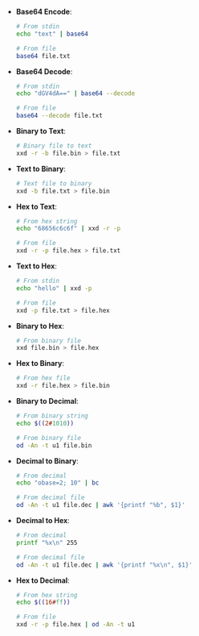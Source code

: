 - **Base64 Encode**:
  ```sh
  # From stdin
  echo "text" | base64
  
  # From file
  base64 file.txt
  ```

- **Base64 Decode**:
  ```sh
  # From stdin
  echo "dGV4dA==" | base64 --decode
  
  # From file
  base64 --decode file.txt
  ```

- **Binary to Text**:
  ```sh
  # Binary file to text
  xxd -r -b file.bin > file.txt
  ```

- **Text to Binary**:
  ```sh
  # Text file to binary
  xxd -b file.txt > file.bin
  ```

- **Hex to Text**:
  ```sh
  # From hex string
  echo "68656c6c6f" | xxd -r -p
  
  # From file
  xxd -r -p file.hex > file.txt
  ```

- **Text to Hex**:
  ```sh
  # From stdin
  echo "hello" | xxd -p
  
  # From file
  xxd -p file.txt > file.hex
  ```

- **Binary to Hex**:
  ```sh
  # From binary file
  xxd file.bin > file.hex
  ```

- **Hex to Binary**:
  ```sh
  # From hex file
  xxd -r file.hex > file.bin
  ```

- **Binary to Decimal**:
  ```sh
  # From binary string
  echo $((2#1010))
  
  # From binary file
  od -An -t u1 file.bin
  ```

- **Decimal to Binary**:
  ```sh
  # From decimal
  echo "obase=2; 10" | bc
  
  # From decimal file
  od -An -t u1 file.dec | awk '{printf "%b", $1}'
  ```

- **Decimal to Hex**:
  ```sh
  # From decimal
  printf "%x\n" 255
  
  # From decimal file
  od -An -t u1 file.dec | awk '{printf "%x\n", $1}'
  ```

- **Hex to Decimal**:
  ```sh
  # From hex string
  echo $((16#ff))
  
  # From file
  xxd -r -p file.hex | od -An -t u1
  ```
